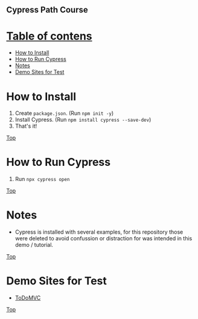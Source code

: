 ## Cypress Path Course

# <ins>Table of contens</ins>

- [How to Install](#how-to-install)
- [How to Run Cypress](#how-to-run-cypress)
- [Notes](#notes)
- [Demo Sites for Test](#demo-sites-for-test)

# How to Install
1. Create `package.json`. (Run `npm init -y`)
2. Install Cypress. (Run `npm install cypress --save-dev`)
3. That's it!

[Top](#cypress-path-course)

# How to Run Cypress
1. Run `npx cypress open`

[Top](#cypress-path-course)

# Notes
- Cypress is installed with several examples, for this repository those were deleted to avoid confussion or distraction for was intended in this demo / tutorial.

[Top](#cypress-path-course)

# Demo Sites for Test
- [ToDoMVC](https://todomvc.com)

[Top](#cypress-path-course)
